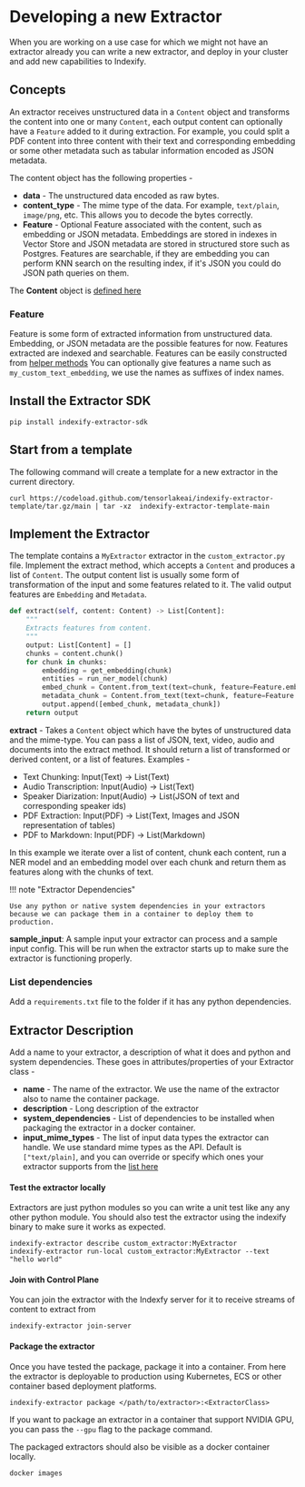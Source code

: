# Developing a new Extractor

When you are working on a use case for which we might not have an extractor already you can write a new extractor, and deploy in your cluster and add new capabilities to Indexify.

## Concepts

An extractor receives unstructured data in a `Content` object and transforms the content into one or many `Content`, each output content can optionally have a `Feature` added to it during extraction. For example, you could split a PDF content into three content with their text and corresponding embedding or some other metadata such as tabular information encoded as JSON metadata.

The content object has the following properties -

* **data** - The unstructured data encoded as raw bytes.
* **content_type** - The mime type of the data. For example, `text/plain`, `image/png`, etc. This allows you to decode the bytes correctly.
* **Feature** - Optional Feature associated with the content, such as embedding or JSON metadata. Embeddings are stored in indexes in Vector Store and JSON metadata are stored in structured store such as Postgres. Features are searchable, if they are embedding you can perform KNN search on the resulting index, if it's JSON you could do JSON path queries on them.

The **Content** object is [defined here](https://github.com/tensorlakeai/indexify/blob/11346c29055f16d397fc0901ec10139cdc945134/indexify_extractor_sdk/base_extractor.py#L48) 

### Feature
Feature is some form of extracted information from unstructured data. Embedding, or JSON metadata are the possible features for now. Features extracted are indexed and searchable.
Features can be easily constructed from [helper methods](https://github.com/tensorlakeai/indexify/blob/11346c29055f16d397fc0901ec10139cdc945134/indexify_extractor_sdk/base_extractor.py#L37)
You can optionally give features a name such as `my_custom_text_embedding`, we use the names as suffixes of index names.

## Install the Extractor SDK 
```shell
pip install indexify-extractor-sdk
```

## Start from a template

The following command will create a template for a new extractor in the current directory. 

```shell
curl https://codeload.github.com/tensorlakeai/indexify-extractor-template/tar.gz/main | tar -xz  indexify-extractor-template-main
```

## Implement the Extractor 
The template contains a `MyExtractor` extractor in the `custom_extractor.py` file. Implement the extract method, which accepts a `Content` and produces a list of `Content`. The output content list is usually some form of transformation of the input and some features related to it. The valid output features are `Embedding` and `Metadata`. 

```python
def extract(self, content: Content) -> List[Content]:
    """
    Extracts features from content.
    """
    output: List[Content] = []
    chunks = content.chunk()
    for chunk in chunks:
        embedding = get_embedding(chunk)
        entities = run_ner_model(chunk)
        embed_chunk = Content.from_text(text=chunk, feature=Feature.embedding(name="text_embedding", values=embedding))
        metadata_chunk = Content.from_text(text=chunk, feature=Feature.metadata(name="metadata", json.dumps(entities))),
        output.append([embed_chunk, metadata_chunk])
    return output


```

**extract** - Takes a `Content` object which have the bytes of unstructured data and the mime-type. You can pass a list of JSON, text, video, audio and documents into the extract method. It should return a list of transformed or derived content, or a list of features. 
Examples - 

- Text Chunking: Input(Text) -> List(Text)
- Audio Transcription: Input(Audio) -> List(Text)
- Speaker Diarization: Input(Audio) -> List(JSON of text and corresponding speaker ids)
- PDF Extraction: Input(PDF) -> List(Text, Images and JSON representation of tables)
- PDF to Markdown: Input(PDF) -> List(Markdown)

In this example we iterate over a list of content, chunk each content, run a NER model and an embedding model over each chunk and return them as features along with the chunks of text.

!!! note "Extractor Dependencies"

    Use any python or native system dependencies in your extractors because we can package them in a container to deploy them to production.


**sample_input**: A sample input your extractor can process and a sample input config. This will be run when the extractor starts up to make sure the extractor is functioning properly.

### List dependencies 
Add a `requirements.txt` file to the folder if it has any python dependencies.

## Extractor Description
Add a name to your extractor, a description of what it does and python and system dependencies. These goes in attributes/properties of your Extractor class -

* **name** - The name of the extractor. We use the name of the extractor also to name the container package.
* **description** - Long description of the extractor
* **system_dependencies** - List of dependencies to be installed when packaging the extractor in a docker container.
* **input_mime_types** - The list of input data types the extractor can handle. We use standard mime types as the API. Default is `["text/plain]`, and you can override or specify which ones your extractor supports from the [list here](https://developer.mozilla.org/en-US/docs/Web/HTTP/Basics_of_HTTP/MIME_types/Common_types)

#### Test the extractor locally

Extractors are just python modules so you can write a unit test like any any other python module. You should also test the extractor using the indexify binary to make sure it works as expected. 

```shell
indexify-extractor describe custom_extractor:MyExtractor
indexify-extractor run-local custom_extractor:MyExtractor --text "hello world"
```

#### Join with Control Plane
You can join the extractor with the Indexfy server for it to receive streams of content to extract from
```shell
indexify-extractor join-server
```

#### Package the extractor
Once you have tested the package, package it into a container. From here the extractor is deployable to production using Kubernetes, ECS or other container based deployment platforms.

```shell
indexify-extractor package </path/to/extractor>:<ExtractorClass>
```

If you want to package an extractor in a container that support NVIDIA GPU, you can pass the `--gpu` flag to the package command.

The packaged extractors should also be visible as a docker container locally.
```shell
docker images
```